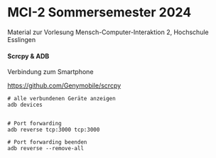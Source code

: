 # MCI-2 Sommersemester 2024
Material zur Vorlesung Mensch-Computer-Interaktion 2, Hochschule Esslingen


#### Scrcpy & ADB
Verbindung zum Smartphone

https://github.com/Genymobile/scrcpy


```
# alle verbundenen Geräte anzeigen
adb devices 


# Port forwarding
adb reverse tcp:3000 tcp:3000

# Port forwarding beenden
adb reverse --remove-all
```
